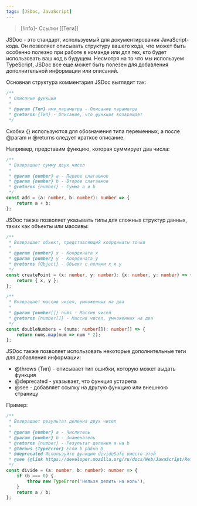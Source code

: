 ```yaml
---
tags: [JSDoc, JavaScript]
---
```


> [!info]- Ссылки
> [[Теги]]

JSDoc - это стандарт, используемый для документирования JavaScript-кода. Он позволяет описывать структуру вашего кода, что может быть особенно полезно при работе в команде или для тех, кто будет использовать ваш код в будущем. Несмотря на то что мы используем TypeScript, JSDoc все еще может быть полезен для добавления дополнительной информации или описаний.

Основная структура комментария JSDoc выглядит так:

```typescript
/**
 * Описание функции
 *
 * @param {Тип} имя_параметра - Описание параметра
 * @returns {Тип} - Описание, что функция возвращает
 */
```

Скобки {} используются для обозначения типа переменных, а после @param и @returns следует краткое описание.

Например, представим функцию, которая суммирует два числа:

```typescript
/**
 * Возвращает сумму двух чисел
 *
 * @param {number} a - Первое слагаемое
 * @param {number} b - Второе слагаемое
 * @returns {number} - Сумма a и b
 */
const add = (a: number, b: number): number => {
	return a + b;
};
```

JSDoc также позволяет указывать типы для сложных структур данных, таких как объекты или массивы:

```typescript
/**
 * Возвращает объект, представляющий координаты точки
 *
 * @param {number} x - Координата x
 * @param {number} y - Координата y
 * @returns {Object} - Объект с полями x и y
 */
const createPoint = (x: number, y: number): {x: number, y: number} => {
	return { x, y };
};
```

```typescript
/**
 * Возвращает массив чисел, умноженных на два
 *
 * @param {number[]} nums - Массив чисел
 * @returns {number[]} - Массив чисел, умноженных на два
 */
const doubleNumbers = (nums: number[]): number[] => {
	return nums.map(num => num * 2);
};
```

JSDoc также позволяет использовать некоторые дополнительные теги для добавления информации:

- @throws {Тип} - описывает тип ошибки, которую может выдать функция
- @deprecated - указывает, что функция устарела
- @see - добавляет ссылку на другую функцию или внешнюю страницу

Пример:

```typescript
/**
 * Возвращает результат деления двух чисел
 *
 * @param {number} a - Числитель
 * @param {number} b - Знаменатель
 * @returns {number} - Результат деления a на b
 * @throws {TypeError} Если b равно 0
 * @deprecated Используйте функцию divideSafe вместо этой
 * @see {@link https://developer.mozilla.org/ru/docs/Web/JavaScript/Reference/Global_Objects/Error|Error MDN}
 */
const divide = (a: number, b: number): number => {
	if (b === 0) {
		throw new TypeError('Нельзя делить на ноль');
	}
	return a / b;
};
```

